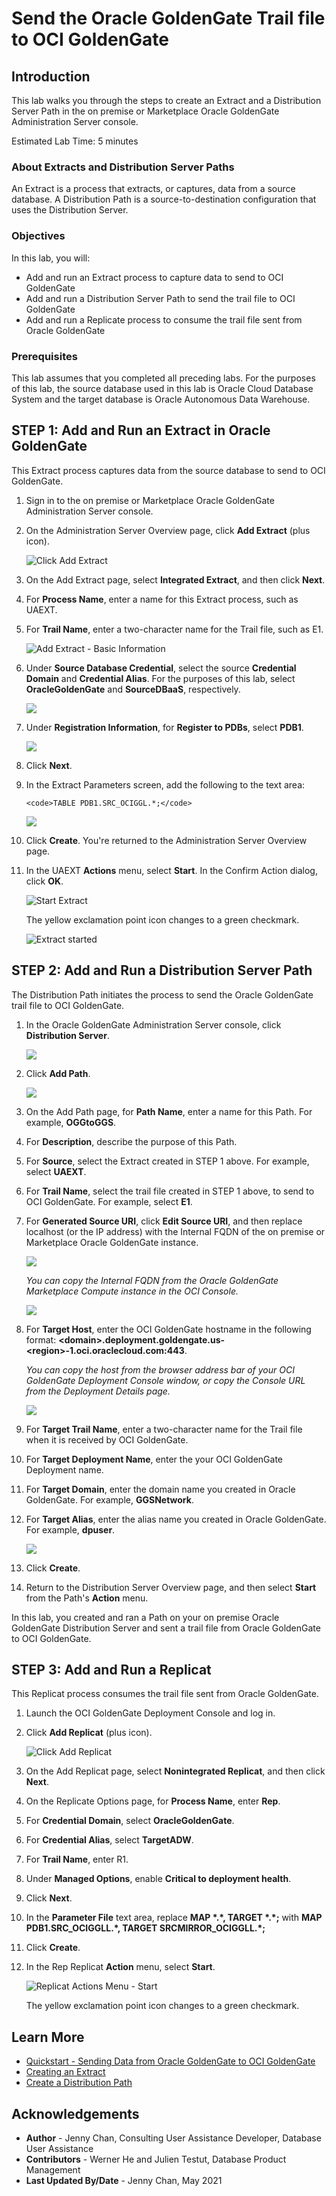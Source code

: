 # Send the Oracle GoldenGate Trail file to OCI GoldenGate

## Introduction

This lab walks you through the steps to create an Extract and a Distribution Server Path in the on premise or Marketplace Oracle GoldenGate Administration Server console.

Estimated Lab Time: 5 minutes

### About Extracts and Distribution Server Paths
An Extract is a process that extracts, or captures, data from a source database. A Distribution Path is a source-to-destination configuration that uses the Distribution Server.

### Objectives

In this lab, you will:
* Add and run an Extract process to capture data to send to OCI GoldenGate
* Add and run a Distribution Server Path to send the trail file to OCI GoldenGate
* Add and run a Replicate process to consume the trail file sent from Oracle GoldenGate

### Prerequisites

This lab assumes that you completed all preceding labs. For the purposes of this lab, the source database used in this lab is Oracle Cloud Database System and the target database is Oracle Autonomous Data Warehouse.

## STEP 1: Add and Run an Extract in Oracle GoldenGate

This Extract process captures data from the source database to send to OCI GoldenGate.

1.  Sign in to the on premise or Marketplace Oracle GoldenGate Administration Server console.

2.  On the Administration Server Overview page, click **Add Extract** (plus icon).

    ![Click Add Extract](images/02-02-ggs-add-extract.png)

2.  On the Add Extract page, select **Integrated Extract**, and then click **Next**.

3.  For **Process Name**, enter a name for this Extract process, such as UAEXT.

4.  For **Trail Name**, enter a two-character name for the Trail file, such as E1.

    ![Add Extract - Basic Information](images/02-04-ggs-basic-info.png)

5.  Under **Source Database Credential**, select the source **Credential Domain** and **Credential Alias**. For the purposes of this lab, select **OracleGoldenGate** and **SourceDBaaS**, respectively.

    ![](images/01-05.png)

6.  Under **Registration Information**, for **Register to PDBs**, select **PDB1**.

    ![](images/01-06.png)

7.  Click **Next**.

8.  In the Extract Parameters screen, add the following to the text area:

    ```
    <code>TABLE PDB1.SRC_OCIGGL.*;</code>
    ```

    ![](images/01-08.png)

9.  Click **Create**. You're returned to the Administration Server Overview page.

8.  In the UAEXT **Actions** menu, select **Start**. In the Confirm Action dialog, click **OK**.

    ![Start Extract](images/02-12-ggs-start-extract.png)

    The yellow exclamation point icon changes to a green checkmark.

    ![Extract started](images/02-ggs-extract-started.png)

## STEP 2: Add and Run a Distribution Server Path

The Distribution Path initiates the process to send the Oracle GoldenGate trail file to OCI GoldenGate.

1.  In the Oracle GoldenGate Administration Server console, click **Distribution Server**.

    ![](images/02-01.png)

2.  Click **Add Path**.

    ![](images/02-02.png)

3.  On the Add Path page, for **Path Name**, enter a name for this Path. For example, **OGGtoGGS**.

4.  For **Description**, describe the purpose of this Path.

5.  For **Source**, select the Extract created in STEP 1 above. For example, select **UAEXT**.

6.  For **Trail Name**, select the trail file created in STEP 1 above, to send to OCI GoldenGate. For example, select **E1**.

7.  For **Generated Source URI**, click **Edit Source URI**, and then replace localhost (or the IP address) with the Internal FQDN of the on premise or Marketplace Oracle GoldenGate instance.

    ![](images/02-07.png)

    *You can copy the Internal FQDN from the Oracle GoldenGate Marketplace Compute instance in the OCI Console.*

    ![](images/02-07-note.png)

8.  For **Target Host**, enter the OCI GoldenGate hostname in the following format: **&lt;domain&gt;.deployment.goldengate.us-&lt;region&gt;-1.oci.oraclecloud.com:443**.

    *You can copy the host from the browser address bar of your OCI GoldenGate Deployment Console window, or copy the Console URL from the Deployment Details page.*

    ![](images/02-08-note.png)

9.  For **Target Trail Name**, enter a two-character name for the Trail file when it is received by OCI GoldenGate.

10. For **Target Deployment Name**, enter the your OCI GoldenGate Deployment name.

11. For **Target Domain**, enter the domain name you created in Oracle GoldenGate. For example, **GGSNetwork**.

12. For **Target Alias**, enter the alias name you created in Oracle GoldenGate. For example, **dpuser**.

    ![](images/02-12.png)

13. Click **Create**.

14. Return to the Distribution Server Overview page, and then select **Start** from the Path's **Action** menu.

In this lab, you created and ran a Path on your on premise Oracle GoldenGate Distribution Server and sent a trail file from Oracle GoldenGate to OCI GoldenGate.

## STEP 3: Add and Run a Replicat

This Replicat process consumes the trail file sent from Oracle GoldenGate.

1.  Launch the OCI GoldenGate Deployment Console and log in.

2.  Click **Add Replicat** (plus icon).

    ![Click Add Replicat](images/03-01-ggs-add-replicat.png)

3.  On the Add Replicat page, select **Nonintegrated Replicat**, and then click **Next**.

4.  On the Replicate Options page, for **Process Name**, enter **Rep**.

5.  For **Credential Domain**, select **OracleGoldenGate**.

6.  For **Credential Alias**, select **TargetADW**.

7.  For **Trail Name**, enter R1.

8.  Under **Managed Options**, enable **Critical to deployment health**.

9.  Click **Next**.

10.  In the **Parameter File** text area, replace **MAP \*.\*, TARGET \*.\*;** with **MAP PDB1.SRC\_OCIGGLL.\*, TARGET SRCMIRROR\_OCIGGLL.\*;**

11. Click **Create**.

12. In the Rep Replicat **Action** menu, select **Start**.

    ![Replicat Actions Menu - Start](images/03-10-ggs-start-replicat.png)

    The yellow exclamation point icon changes to a green checkmark.  

## Learn More

* [Quickstart - Sending Data from Oracle GoldenGate to OCI GoldenGate](https://docs.oracle.com/en/cloud/paas/goldengate-service/using/qs-ogg-premise-cloud.html)
* [Creating an Extract](https://docs.oracle.com/en/cloud/paas/goldengate-service/using/goldengate-deployment-console.html#GUID-3B004DB0-2F41-4FC2-BDD4-4DE809F52448)
* [Create a Distribution Path](https://docs.oracle.com/en/cloud/paas/goldengate-service/using/goldengate-deployment-console.html#GUID-19B3B506-ADF1-465E-87B5-91121FE44503)

## Acknowledgements
* **Author** - Jenny Chan, Consulting User Assistance Developer, Database User Assistance
* **Contributors** -  Werner He and Julien Testut, Database Product Management
* **Last Updated By/Date** - Jenny Chan, May 2021
